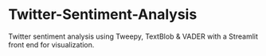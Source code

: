 # Twitter-Sentiment-Analysis
 Twitter sentiment analysis using Tweepy, TextBlob & VADER with a Streamlit front end for visualization.
